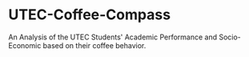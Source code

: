 # UTEC-Coffee-Compass
An Analysis of the UTEC Students' Academic Performance and Socio-Economic based on their coffee behavior.
